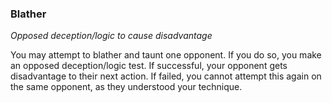 
### Blather

_Opposed deception/logic to cause disadvantage_

You may attempt to blather and taunt one opponent. If you do so, you make an opposed deception/logic test. If successful, your opponent gets disadvantage to their next action. If failed, you cannot attempt this again on the same opponent, as they understood your technique.
